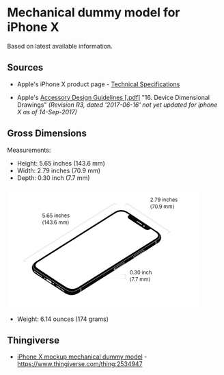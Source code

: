 # Mechanical dummy model for iPhone X

Based on latest available information.

## Sources



  - Apple's iPhone X product page - [Technical Specifications](https://www.apple.com/iphone-x/specs/)

  - Apple's [Accessory Design Guidelines [.pdf]](https://developer.apple.com/accessories/Accessory-Design-Guidelines.pdf) "16. Device Dimensional Drawings" _(Revision R3, dated '2017-06-16' not yet updated for iphone X as of 14-Sep-2017)_

## Gross Dimensions

Measurements:

 - Height: 5.65 inches (143.6 mm)
 - Width: 2.79 inches (70.9 mm)
 - Depth: 0.30 inch (7.7 mm)

![](img/dimensions_iphone_x.png)

 - Weight: 6.14 ounces (174 grams)


## Thingiverse

 - [iPhone X mockup mechanical dummy model](https://www.thingiverse.com/thing:2534947) -  https://www.thingiverse.com/thing:2534947
